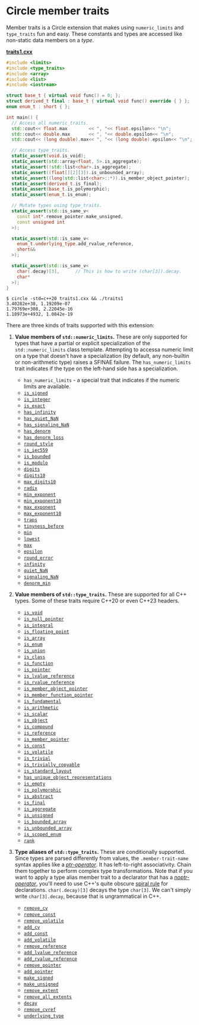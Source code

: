 # Circle member traits

Member traits is a Circle extension that makes using `numeric_limits` and `type_traits` fun and easy. These constants and types are accessed like non-static data members on a _type_.

[**traits1.cxx**](traits1.cxx)
```cpp
#include <limits>
#include <type_traits>
#include <array>
#include <list>
#include <iostream>

struct base_t { virtual void func() = 0; };
struct derived_t final : base_t { virtual void func() override { } };
enum enum_t : short { };

int main() {
  // Access all numeric_traits.
  std::cout<< float.max        << ", "<< float.epsilon<< "\n";
  std::cout<< double.max       << ", "<< double.epsilon<< "\n";
  std::cout<< (long double).max<< ", "<< (long double).epsilon<< "\n";

  // Access type_traits.
  static_assert(void.is_void);
  static_assert(std::array<float, 5>.is_aggregate);
  static_assert(!std::list<char>.is_aggregate);
  static_assert((float[][2][3]).is_unbounded_array);
  static_assert((long(std::list<char>::*)).is_member_object_pointer);
  static_assert(derived_t.is_final);
  static_assert(base_t.is_polymorphic);
  static_assert(enum_t.is_enum);

  // Mutate types using type_traits.
  static_assert(std::is_same_v<
    const int*.remove_pointer.make_unsigned,
    const unsigned int
  >);

  static_assert(std::is_same_v<
    enum_t.underlying_type.add_rvalue_reference,
    short&&
  >);

  static_assert(std::is_same_v<
    char(.decay)[3],      // This is how to write (char[3]).decay.
    char*
  >);
}
```
```
$ circle -std=c++20 traits1.cxx && ./traits1
3.40282e+38, 1.19209e-07
1.79769e+308, 2.22045e-16
1.18973e+4932, 1.0842e-19
```

There are three kinds of traits supported with this extension:
1. **Value members of `std::numeric_limits`.** These are only supported for types that have a partial or explicit specialization of the `std::numeric_limits` class template. Attempting to accessa numeric limit on a type that doesn't have a specialization (by default, any non-builtin or non-arithmetic type) raises a SFINAE failure. The `has_numeric_limits` trait indicates if the type on the left-hand side has a specialization.
    * `has_numeric_limits` - a special trait that indicates if the numeric limits are available.
    * [`is_signed`](https://en.cppreference.com/w/cpp/types/numeric_limits/is_signed)
    * [`is_integer`](https://en.cppreference.com/w/cpp/types/numeric_limits/is_integer)
    * [`is_exact`](https://en.cppreference.com/w/cpp/types/numeric_limits/is_exact)
    * [`has_infinity`](https://en.cppreference.com/w/cpp/types/numeric_limits/has_infinity)
    * [`has_quiet_NaN`](https://en.cppreference.com/w/cpp/types/numeric_limits/has_quiet_NaN)
    * [`has_signaling_NaN`](https://en.cppreference.com/w/cpp/types/numeric_limits/has_signaling_NaN)
    * [`has_denorm`](https://en.cppreference.com/w/cpp/types/numeric_limits/has_denorm)
    * [`has_denorm_loss`](https://en.cppreference.com/w/cpp/types/numeric_limits/has_denorm_loss)
    * [`round_style`](https://en.cppreference.com/w/cpp/types/numeric_limits/round_style)
    * [`is_iec559`](https://en.cppreference.com/w/cpp/types/numeric_limits/is_iec559)
    * [`is_bounded`](https://en.cppreference.com/w/cpp/types/numeric_limits/is_bounded)
    * [`is_modulo`](https://en.cppreference.com/w/cpp/types/numeric_limits/is_modulo)
    * [`digits`](https://en.cppreference.com/w/cpp/types/numeric_limits/digits)
    * [`digits10`](https://en.cppreference.com/w/cpp/types/numeric_limits/digits10)
    * [`max_digits10`](https://en.cppreference.com/w/cpp/types/numeric_limits/max_digits10)
    * [`radix`](https://en.cppreference.com/w/cpp/types/numeric_limits/radix)
    * [`min_exponent`](https://en.cppreference.com/w/cpp/types/numeric_limits/min_exponent)
    * [`min_exponent10`](https://en.cppreference.com/w/cpp/types/numeric_limits/min_exponent10)
    * [`max_exponent`](https://en.cppreference.com/w/cpp/types/numeric_limits/max_exponent)
    * [`max_exponent10`](https://en.cppreference.com/w/cpp/types/numeric_limits/max_exponent10)
    * [`traps`](https://en.cppreference.com/w/cpp/types/numeric_limits/traps)
    * [`tinyness_before`](https://en.cppreference.com/w/cpp/types/numeric_limits/tinyness_before)
    * [`min`](https://en.cppreference.com/w/cpp/types/numeric_limits/min)
    * [`lowest`](https://en.cppreference.com/w/cpp/types/numeric_limits/lowest)
    * [`max`](https://en.cppreference.com/w/cpp/types/numeric_limits/max)
    * [`epsilon`](https://en.cppreference.com/w/cpp/types/numeric_limits/epsilon)
    * [`round_error`](https://en.cppreference.com/w/cpp/types/numeric_limits/round_error)
    * [`infinity`](https://en.cppreference.com/w/cpp/types/numeric_limits/infinity)
    * [`quiet_NaN`](https://en.cppreference.com/w/cpp/types/numeric_limits/quiet_NaN)
    * [`signaling_NaN`](https://en.cppreference.com/w/cpp/types/numeric_limits/signaling_NaN)
    * [`denorm_min`](https://en.cppreference.com/w/cpp/types/numeric_limits/denorm_min)
    
2. **Value members of `std::type_traits`.** These are supported for all C++ types. Some of these traits require C++20 or even C++23 headers. 
    * [`is_void`](https://en.cppreference.com/w/cpp/types/is_void)
    * [`is_null_pointer`](https://en.cppreference.com/w/cpp/types/is_null_pointer)
    * [`is_integral`](https://en.cppreference.com/w/cpp/types/is_integral)
    * [`is_floating_point`](https://en.cppreference.com/w/cpp/types/is_floating_point)
    * [`is_array`](https://en.cppreference.com/w/cpp/types/is_array)
    * [`is_enum`](https://en.cppreference.com/w/cpp/types/is_enum)
    * [`is_union`](https://en.cppreference.com/w/cpp/types/is_union)
    * [`is_class`](https://en.cppreference.com/w/cpp/types/is_class)
    * [`is_function`](https://en.cppreference.com/w/cpp/types/is_function)
    * [`is_pointer`](https://en.cppreference.com/w/cpp/types/is_pointer)
    * [`is_lvalue_reference`](https://en.cppreference.com/w/cpp/types/is_lvalue_reference)
    * [`is_rvalue_reference`](https://en.cppreference.com/w/cpp/types/is_rvalue_reference)
    * [`is_member_object_pointer`](https://en.cppreference.com/w/cpp/types/is_member_object_pointer)
    * [`is_member_function_pointer`](https://en.cppreference.com/w/cpp/types/is_member_function_pointer)
    * [`is_fundamental`](https://en.cppreference.com/w/cpp/types/is_fundamental)
    * [`is_arithmetic`](https://en.cppreference.com/w/cpp/types/is_arithmetic)
    * [`is_scalar`](https://en.cppreference.com/w/cpp/types/is_scalar)
    * [`is_object`](https://en.cppreference.com/w/cpp/types/is_object)
    * [`is_compound`](https://en.cppreference.com/w/cpp/types/is_compound)
    * [`is_reference`](https://en.cppreference.com/w/cpp/types/is_reference)
    * [`is_member_pointer`](https://en.cppreference.com/w/cpp/types/is_member_pointer)
    * [`is_const`](https://en.cppreference.com/w/cpp/types/is_const)
    * [`is_volatile`](https://en.cppreference.com/w/cpp/types/is_volatile)
    * [`is_trivial`](https://en.cppreference.com/w/cpp/types/is_trivial)
    * [`is_trivially_copyable`](https://en.cppreference.com/w/cpp/types/is_trivially_copyable)
    * [`is_standard_layout`](https://en.cppreference.com/w/cpp/types/is_standard_layout)
    * [`has_unique_object_representations`](https://en.cppreference.com/w/cpp/types/has_unique_object_representations)
    * [`is_empty`](https://en.cppreference.com/w/cpp/types/is_empty)
    * [`is_polymorphic`](https://en.cppreference.com/w/cpp/types/is_polymorphic)
    * [`is_abstract`](https://en.cppreference.com/w/cpp/types/is_abstract)
    * [`is_final`](https://en.cppreference.com/w/cpp/types/is_final)
    * [`is_aggregate`](https://en.cppreference.com/w/cpp/types/is_aggregate)
    * [`is_unsigned`](https://en.cppreference.com/w/cpp/types/is_unsigned)
    * [`is_bounded_array`](https://en.cppreference.com/w/cpp/types/is_bounded_array)
    * [`is_unbounded_array`](https://en.cppreference.com/w/cpp/types/is_unbounded_array)
    * [`is_scoped_enum`](https://en.cppreference.com/w/cpp/types/is_scoped_enum)
    * [`rank`](https://en.cppreference.com/w/cpp/types/rank)
    
3. **Type aliases of `std::type_traits`.** These are conditionally supported. Since types are parsed differently from values, the `.member-trait-name` syntax applies like a [_ptr-operator_](http://eel.is/c++draft/dcl.decl.general#nt:ptr-operator). It has left-to-right associativity. Chain them together to perform complex type transformations. Note that if you want to apply a type alias member trait to a declarator that has a [_noptr-operator_](http://eel.is/c++draft/dcl.decl.general#nt:noptr-declarator), you'll need to use C++'s quite obscure [spiral rule](https://stackoverflow.com/questions/16260417/the-spiral-rule-about-declarations-when-is-it-in-error) for declarations. `char(.decay)[3]` decays the type `char[3]`. We can't simply write `char[3].decay`, because that is ungrammatical in C++.
    * [`remove_cv`](https://en.cppreference.com/w/cpp/types/remove_cv)
    * [`remove_const`](https://en.cppreference.com/w/cpp/types/remove_const)
    * [`remove_volatile`](https://en.cppreference.com/w/cpp/types/remove_volatile)
    * [`add_cv`](https://en.cppreference.com/w/cpp/types/add_cv)
    * [`add_const`](https://en.cppreference.com/w/cpp/types/add_const)
    * [`add_volatile`](https://en.cppreference.com/w/cpp/types/add_volatile)
    * [`remove_reference`](https://en.cppreference.com/w/cpp/types/remove_reference)
    * [`add_lvalue_reference`](https://en.cppreference.com/w/cpp/types/add_lvalue_reference)
    * [`add_rvalue_reference`](https://en.cppreference.com/w/cpp/types/add_rvalue_reference)
    * [`remove_pointer`](https://en.cppreference.com/w/cpp/types/remove_pointer)
    * [`add_pointer`](https://en.cppreference.com/w/cpp/types/add_pointer)
    * [`make_signed`](https://en.cppreference.com/w/cpp/types/make_signed)
    * [`make_unsigned`](https://en.cppreference.com/w/cpp/types/make_unsigned)
    * [`remove_extent`](https://en.cppreference.com/w/cpp/types/remove_extent)
    * [`remove_all_extents`](https://en.cppreference.com/w/cpp/types/remove_all_extents)
    * [`decay`](https://en.cppreference.com/w/cpp/types/decay)
    * [`remove_cvref`](https://en.cppreference.com/w/cpp/types/remove_cvref)
    * [`underlying_type`](https://en.cppreference.com/w/cpp/types/underlying_type)

